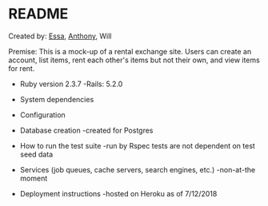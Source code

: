 # README
Created by: <a href="">Essa</a>, <a href="https://github.com/awchang12">Anthony</a>, Will

Premise: This is a mock-up of a rental exchange site. Users can create an account,
 list items, rent each other's items but not their own, and view items for rent.


* Ruby version
  2.3.7
  -Rails: 5.2.0

* System dependencies

* Configuration

* Database creation
  -created for Postgres

* How to run the test suite
  -run by Rspec tests are not dependent on test seed data

* Services (job queues, cache servers, search engines, etc.)
  -non-at-the moment

* Deployment instructions
  -hosted on Heroku as of 7/12/2018
